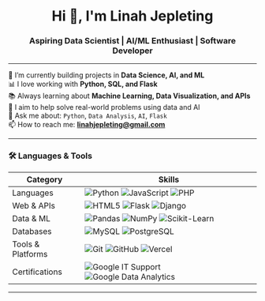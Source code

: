 <h1 align="center">Hi 👋, I'm Linah Jepleting</h1>
<h3 align="center">Aspiring Data Scientist | AI/ML Enthusiast | Software Developer</h3>

---

🌱 I’m currently building projects in **Data Science, AI, and ML**  
📊 I love working with **Python, SQL, and Flask**  
📚 Always learning about **Machine Learning, Data Visualization, and APIs**  
🎯 I aim to help solve real-world problems using data and AI  
💬 Ask me about: `Python`, `Data Analysis`, `AI`, `Flask`  
📫 How to reach me: **linahjepleting@gmail.com**

---

### 🛠️ Languages & Tools

| Category        | Skills                                                                                                                                   |
|-----------------|------------------------------------------------------------------------------------------------------------------------------------------|
| Languages       | ![Python](https://img.shields.io/badge/-Python-333333?style=flat&logo=python) ![JavaScript](https://img.shields.io/badge/-JavaScript-333333?style=flat&logo=javascript) ![PHP](https://img.shields.io/badge/-PHP-777BB4?style=flat&logo=php) |
| Web & APIs      | ![HTML5](https://img.shields.io/badge/-HTML5-333333?style=flat&logo=html5) ![Flask](https://img.shields.io/badge/-Flask-000000?style=flat&logo=flask) ![Django](https://img.shields.io/badge/-Django-092E20?style=flat&logo=django) |
| Data & ML       | ![Pandas](https://img.shields.io/badge/-Pandas-150458?style=flat&logo=pandas) ![NumPy](https://img.shields.io/badge/-NumPy-013243?style=flat&logo=numpy) ![Scikit-Learn](https://img.shields.io/badge/-scikit--learn-F7931E?style=flat&logo=scikitlearn) |
| Databases       | ![MySQL](https://img.shields.io/badge/-MySQL-4479A1?style=flat&logo=mysql) ![PostgreSQL](https://img.shields.io/badge/-PostgreSQL-336791?style=flat&logo=postgresql) |
| Tools & Platforms | ![Git](https://img.shields.io/badge/-Git-F05032?style=flat&logo=git) ![GitHub](https://img.shields.io/badge/-GitHub-181717?style=flat&logo=github) ![Vercel](https://img.shields.io/badge/-Vercel-000000?style=flat&logo=vercel) |
| Certifications  | ![Google IT Support](https://img.shields.io/badge/-Google%20IT%20Support-4285F4?style=flat&logo=google) ![Google Data Analytics](https://img.shields.io/badge/-Google%20Data%20Analytics-34A853?style=flat&logo=google) |

---

<!---
Jepleting/Jepleting is a ✨ special ✨ repository because its `README.md` (this file) appears on your GitHub profile.
You can click the Preview link to take a look at your changes.
--->
 
